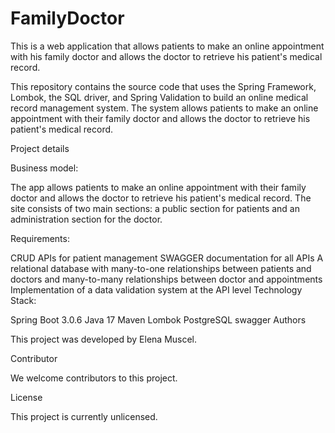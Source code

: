 # FamilyDoctor
This is a web application that allows patients to make an online appointment with his family doctor and allows the doctor to retrieve his patient's medical record.

This repository contains the source code that uses the Spring Framework, Lombok, the SQL driver, and Spring Validation to build an online medical record management system. The system allows patients to make an online appointment with their family doctor and allows the doctor to retrieve his patient's medical record.

Project details

Business model:

The app allows patients to make an online appointment with their family doctor and allows the doctor to retrieve his patient's medical record. The site consists of two main sections: a public section for patients and an administration section for the doctor.

Requirements:

CRUD APIs for patient management
SWAGGER documentation for all APIs
A relational database with many-to-one relationships between patients and doctors and many-to-many relationships between doctor and appointments
Implementation of a data validation system at the API level
Technology Stack:

Spring Boot 3.0.6
Java 17
Maven
Lombok
PostgreSQL
swagger
Authors

This project was developed by Elena Muscel.

Contributor

We welcome contributors to this project.

License

This project is currently unlicensed.
